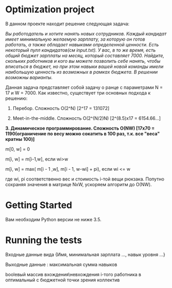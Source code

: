 # Optimization project

В данном проекте находит решение следующая задача:

*Вы работодатель и хотите нанять новых сотрудников. Каждый кандидат имеет минимальную желаемую зарплату, за которую он готов работать, а также обладает навыками определенной ценности. Есть некоторый пулл кандидатов(см input.txt). У вас, в то же время, есть общий бюджет зарплаты на месяц, который составляет 7000. Найдите, скольких работников и кого вы можете позволить себе нанять, чтобы вписаться в бюджет, но при этом навыки вашей новой команды имели наибольшую ценность из возможных в рамках бюджета. В решении возможны варианты.*

Данная задача представляет собой задачу о ранце с параметрами N = 17 и W = 7000.
Как известно, существует три основных подхода к решению:
1. Перебор. Сложность O(2^N) [2^17 = 131072]

2. Meet-in-the-middle. Сложность O(2^(N/2)N) [2^(8.5)x17 = 6154.66...]

**3. Динамическое программирование. Сложность O(NW) [17x70 = 1190(ограничение по весу можно сокатить в 100 раз, т.к. все "веса" кратны 100)]**
 
m[0, w] = 0

m[i, w] = m[i-1,w], если wi>w

m[i, w] = max( m[i - 1 ,w], m[i - 1, w-wi] + pi), если wi <= w

где wi, pi соответственно вес и стоимость i-той вещи рюкзака. Попутно сохраняя значения в матрице NxW, ускоряем алгоритм до О(NW).

# Getting Started

Вам необходим Python версии не ниже 3.5.

# Running the tests
Входные данные вида {Имя, минимальная зарплата ..., навык уровня ...}

Выходные данные : максимальная сумма навыков

boolевый массив вхождения\невхождения i-того работника в оптимальный с бюджетной точки зрения коллектив